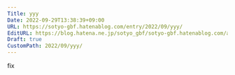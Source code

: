 ```yaml
---
Title: yyy
Date: 2022-09-29T13:38:39+09:00
URL: https://sotyo-gbf.hatenablog.com/entry/2022/09/yyy/
EditURL: https://blog.hatena.ne.jp/sotyo_gbf/sotyo-gbf.hatenablog.com/atom/entry/4207112889922947001
Draft: true
CustomPath: 2022/09/yyy/
---
```


fix
